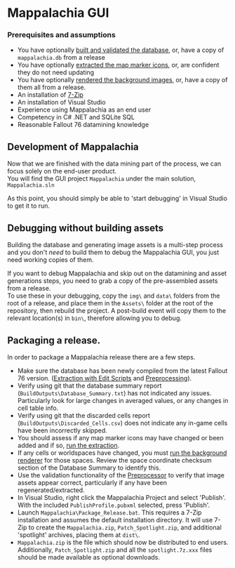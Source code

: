 # Mappalachia GUI

### Prerequisites and assumptions
* You have optionally [built and validated the database](Preprocessor.md), or, have a copy of `mappalachia.db` from a release
* You have optionally [extracted the map marker icons](IconGeneration.md), or, are confident they do not need updating
* You have optionally [rendered the background images](BackgroundRendering.md), or, have a copy of them all from a release.
* An installation of [7-Zip](https://www.7-zip.org/download.html)
* An installation of Visual Studio
* Experience using Mappalachia as an end user
* Competency in C# .NET and SQLite SQL
* Reasonable Fallout 76 datamining knowledge

## Development of Mappalachia
Now that we are finished with the data mining part of the process, we can focus solely on the end-user product.<br/>
You will find the GUI project `Mappalachia` under the main solution, `Mappalachia.sln`<br/>

As this point, you should simply be able to 'start debugging' in Visual Studio to get it to run.
<br/>

## Debugging without building assets
Building the database and generating image assets is a multi-step process and you don't *need* to build them to debug the Mappalachia GUI, you just need working copies of them.<br/>

If you want to debug Mappalachia and skip out on the datamining and asset generations steps, you need to grab a copy of the pre-assembled assets from a release.<br/>
To use these in your debugging, copy the `img\` and `data\` folders from the root of a release, and place them in the `Assets\` folder at the root of the repository, then rebuild the project. A post-build event will copy them to the relevant location(s) in `bin\`, therefore allowing you to debug.
<br/>

## Packaging a release.
In order to package a Mappalachia release there are a few steps.
* Make sure the database has been newly compiled from the latest Fallout 76 version. ([Extraction with Edit Scripts](EditScripts.md) and [Preprocessing](preprocessor.md)).
* Verify using git that the database summary report (`BuildOutputs\Database_Summary.txt`) has not indicated any issues. Particularly look for large changes in averaged values, or any changes in cell table info.
* Verify using git that the discarded cells report (`BuildOutputs\Discarded_Cells.csv`) does not indicate any in-game cells have been incorrectly skipped.
* You should assess if any map marker icons may have changed or been added and if so, [run the extraction](IconGeneration.md).
* If any cells or worldspaces have changed, you must [run the background renderer](BackgroundRendering.md) for those spaces. Review the space coordinate checksum section of the Database Summary to identify this.
* Use the validation functionality of the [Preprocessor](Preprocessor.md) to verify that image assets appear correct, particularly if any have been regenerated/extracted.
* In Visual Studio, right click the Mappalachia Project and select 'Publish'. With the included `PublishProfile.pubxml` selected, press 'Publish'.
* Launch `Mappalachia\Package_Release.bat`. This requires a 7-Zip installation and assumes the default installation directory. It will use 7-Zip to create the `Mappalachia.zip`, `Patch_Spotlight.zip`, and additional 'spotlight' archives, placing them at `dist\`.
* `Mappalachia.zip` is the file which should now be distributed to end users. Additionally, `Patch_Spotlight.zip` and all the `spotlight.7z.xxx` files should be made available as optional downloads.
